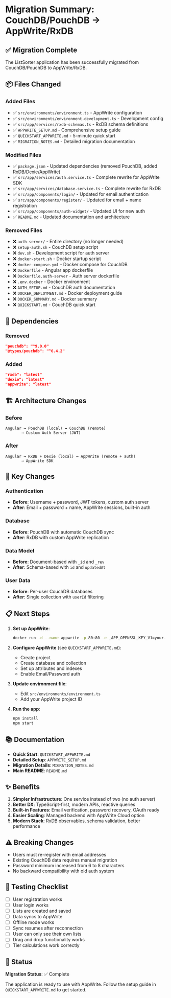 # Migration Summary: CouchDB/PouchDB → AppWrite/RxDB

## ✅ Migration Complete

The ListSorter application has been successfully migrated from CouchDB/PouchDB to AppWrite/RxDB.

## 📦 Files Changed

### Added Files
- ✅ `src/environments/environment.ts` - AppWrite configuration
- ✅ `src/environments/environment.development.ts` - Development config
- ✅ `src/app/services/rxdb-schemas.ts` - RxDB schema definitions
- ✅ `APPWRITE_SETUP.md` - Comprehensive setup guide
- ✅ `QUICKSTART_APPWRITE.md` - 5-minute quick start
- ✅ `MIGRATION_NOTES.md` - Detailed migration documentation

### Modified Files
- ✅ `package.json` - Updated dependencies (removed PouchDB, added RxDB/Dexie/AppWrite)
- ✅ `src/app/services/auth.service.ts` - Complete rewrite for AppWrite SDK
- ✅ `src/app/services/database.service.ts` - Complete rewrite for RxDB
- ✅ `src/app/components/login/` - Updated for email authentication
- ✅ `src/app/components/register/` - Updated for email + name registration
- ✅ `src/app/components/auth-widget/` - Updated UI for new auth
- ✅ `README.md` - Updated documentation and architecture

### Removed Files
- ❌ `auth-server/` - Entire directory (no longer needed)
- ❌ `setup-auth.sh` - CouchDB setup script
- ❌ `dev.sh` - Development script for auth server
- ❌ `docker-start.sh` - Docker startup script
- ❌ `docker-compose.yml` - Docker compose for CouchDB
- ❌ `Dockerfile` - Angular app dockerfile
- ❌ `Dockerfile.auth-server` - Auth server dockerfile
- ❌ `.env.docker` - Docker environment
- ❌ `AUTH_SETUP.md` - CouchDB auth documentation
- ❌ `DOCKER_DEPLOYMENT.md` - Docker deployment guide
- ❌ `DOCKER_SUMMARY.md` - Docker summary
- ❌ `QUICKSTART.md` - CouchDB quick start

## 🔧 Dependencies

### Removed
```json
"pouchdb": "^9.0.0"
"@types/pouchdb": "^6.4.2"
```

### Added
```json
"rxdb": "latest"
"dexie": "latest"
"appwrite": "latest"
```

## 🏗️ Architecture Changes

### Before
```
Angular → PouchDB (local) ↔ CouchDB (remote)
       → Custom Auth Server (JWT)
```

### After
```
Angular → RxDB + Dexie (local) ↔ AppWrite (remote + auth)
       → AppWrite SDK
```

## 🔑 Key Changes

### Authentication
- **Before**: Username + password, JWT tokens, custom auth server
- **After**: Email + password + name, AppWrite sessions, built-in auth

### Database
- **Before**: PouchDB with automatic CouchDB sync
- **After**: RxDB with custom AppWrite replication

### Data Model
- **Before**: Document-based with `_id` and `_rev`
- **After**: Schema-based with `id` and `updatedAt`

### User Data
- **Before**: Per-user CouchDB databases
- **After**: Single collection with `userId` filtering

## 📋 Next Steps

1. **Set up AppWrite**:
   ```bash
   docker run -d --name appwrite -p 80:80 -e _APP_OPENSSL_KEY_V1=your-secret-key appwrite/appwrite:latest
   ```

2. **Configure AppWrite** (see `QUICKSTART_APPWRITE.md`):
   - Create project
   - Create database and collection
   - Set up attributes and indexes
   - Enable Email/Password auth

3. **Update environment file**:
   - Edit `src/environments/environment.ts`
   - Add your AppWrite project ID

4. **Run the app**:
   ```bash
   npm install
   npm start
   ```

## 📚 Documentation

- **Quick Start**: `QUICKSTART_APPWRITE.md`
- **Detailed Setup**: `APPWRITE_SETUP.md`
- **Migration Details**: `MIGRATION_NOTES.md`
- **Main README**: `README.md`

## ✨ Benefits

1. **Simpler Infrastructure**: One service instead of two (no auth server)
2. **Better DX**: TypeScript-first, modern APIs, reactive queries
3. **Built-in Features**: Email verification, password recovery, OAuth ready
4. **Easier Scaling**: Managed backend with AppWrite Cloud option
5. **Modern Stack**: RxDB observables, schema validation, better performance

## ⚠️ Breaking Changes

- Users must re-register with email addresses
- Existing CouchDB data requires manual migration
- Password minimum increased from 6 to 8 characters
- No backward compatibility with old auth system

## 🧪 Testing Checklist

- [ ] User registration works
- [ ] User login works
- [ ] Lists are created and saved
- [ ] Data syncs to AppWrite
- [ ] Offline mode works
- [ ] Sync resumes after reconnection
- [ ] User can only see their own lists
- [ ] Drag and drop functionality works
- [ ] Tier calculations work correctly

## 🎉 Status

**Migration Status**: ✅ Complete

The application is ready to use with AppWrite. Follow the setup guide in `QUICKSTART_APPWRITE.md` to get started.
